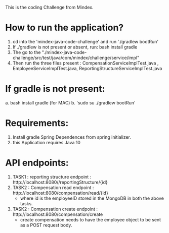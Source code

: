This is the coding Challenge from Mindex.

# How to run the application?
1.  cd into the 'mindex-java-code-challenge' and run './gradlew bootRun'
3. If ./gradlew is not present or absent, run:  bash install gradle
3. The go to the "./mindex-java-code-challenge/src/test/java/com/mindex/challenge/service/impl"
4. Then run the three files present : CompensationServiceImplTest.java , EmployeeServiceImplTest.java,  ReportingStructureServiceImplTest.java 

# If gradle is not present:
a. bash install gradle (for MAC)
b. 'sudo su ./gradlew bootRun'

# Requirements:
1. Install gradle Spring Dependences from spring initializer.
2. this Application requires Java 10

# API endpoints:
1. TASK1 : reporting structure endpoint : http://localhost:8080//reportingStructure/{id}
2. TASK2 : Compensation read endpoint : http://localhost:8080/compensation/read/{id}
    - where id is the employeeID stored in the MongoDB  in both the above tasks.
3. TASK2 : Compensation create endpoint : http://localhost:8080/compensation/create
    - create compensation needs to have the employee object to be sent as a POST request body.
